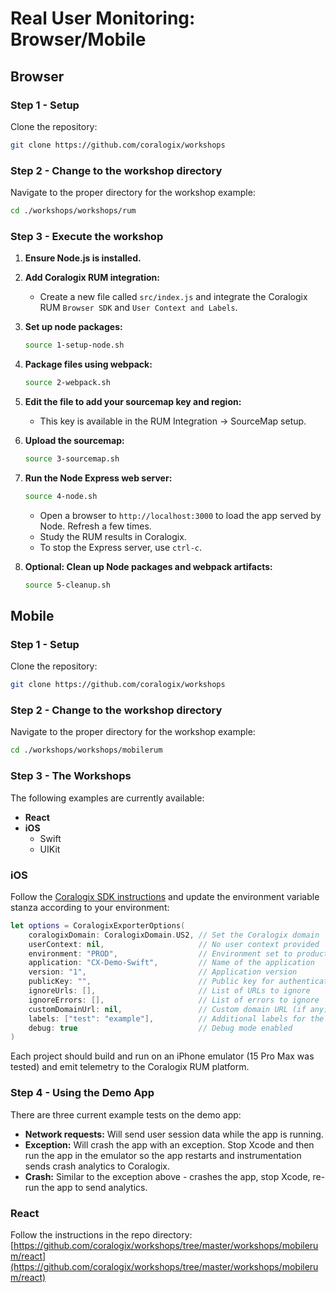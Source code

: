 
# Real User Monitoring: Browser/Mobile

## Browser

### Step 1 - Setup
Clone the repository:
```bash
git clone https://github.com/coralogix/workshops
```

### Step 2 - Change to the workshop directory
Navigate to the proper directory for the workshop example:
```bash
cd ./workshops/workshops/rum
```

### Step 3 - Execute the workshop

1. **Ensure Node.js is installed.**

2. **Add Coralogix RUM integration:**
   - Create a new file called `src/index.js` and integrate the Coralogix RUM `Browser SDK` and `User Context and Labels`.

3. **Set up node packages:**
   ```bash
   source 1-setup-node.sh
   ```

4. **Package files using webpack:**
   ```bash
   source 2-webpack.sh
   ```

5. **Edit the file to add your sourcemap key and region:**
   - This key is available in the RUM Integration -> SourceMap setup.

6. **Upload the sourcemap:**
   ```bash
   source 3-sourcemap.sh
   ```

7. **Run the Node Express web server:**
   ```bash
   source 4-node.sh
   ```
   - Open a browser to `http://localhost:3000` to load the app served by Node. Refresh a few times.
   - Study the RUM results in Coralogix.
   - To stop the Express server, use `ctrl-c`.

8. **Optional: Clean up Node packages and webpack artifacts:**
   ```bash
   source 5-cleanup.sh
   ```

## Mobile

### Step 1 - Setup
Clone the repository:
```bash
git clone https://github.com/coralogix/workshops
```

### Step 2 - Change to the workshop directory
Navigate to the proper directory for the workshop example:
```bash
cd ./workshops/workshops/mobilerum
```

### Step 3 - The Workshops
The following examples are currently available:
- **React**
- **iOS**
  - Swift
  - UIKit

### iOS

Follow the [Coralogix SDK instructions](https://coralogix.com/docs/rum-ios-monitoring-setup/) and update the environment variable stanza according to your environment:

```swift
let options = CoralogixExporterOptions(
    coralogixDomain: CoralogixDomain.US2, // Set the Coralogix domain
    userContext: nil,                     // No user context provided
    environment: "PROD",                  // Environment set to production
    application: "CX-Demo-Swift",         // Name of the application
    version: "1",                         // Application version
    publicKey: "",                        // Public key for authentication
    ignoreUrls: [],                       // List of URLs to ignore
    ignoreErrors: [],                     // List of errors to ignore
    customDomainUrl: nil,                 // Custom domain URL (if any)
    labels: ["test": "example"],          // Additional labels for the RUM data
    debug: true                           // Debug mode enabled
)
```

Each project should build and run on an iPhone emulator (15 Pro Max was tested) and emit telemetry to the Coralogix RUM platform.

### Step 4 - Using the Demo App

There are three current example tests on the demo app:
- **Network requests:** Will send user session data while the app is running.
- **Exception:** Will crash the app with an exception. Stop Xcode and then run the app in the emulator so the app restarts and instrumentation sends crash analytics to Coralogix.
- **Crash:** Similar to the exception above - crashes the app, stop Xcode, re-run the app to send analytics.

### React

Follow the instructions in the repo directory: [https://github.com/coralogix/workshops/tree/master/workshops/mobilerum/react](https://github.com/coralogix/workshops/tree/master/workshops/mobilerum/react)
